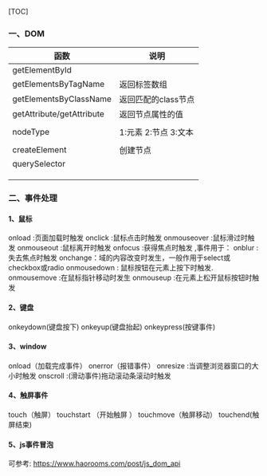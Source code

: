 
[TOC]

### 一、DOM

| 函数 | 说明 |
|--------|--------|
|    getElementById    |        |
|    getElementsByTagName    |    返回标签数组    |
|    getElementsByClassName    |    返回匹配的class节点    |
|    getAttribute/getAttribute    |    返回节点属性的值    |
|        |        |
|   nodeType     |   1:元素  2:节点  3:文本   |
|        |        |
|    createElement    |    创建节点    |
|    querySelector    |        |
|        |        |
|        |        |
|        |        |

### 二、事件处理
#### 1、鼠标
onload :页面加载时触发
onclick :鼠标点击时触发
onmouseover :鼠标滑过时触发
onmouseout :鼠标离开时触发
onfocus :获得焦点时触发 ,事件用于：
onblur :失去焦点时触发
onchange：域的内容改变时发生，一般作用于select或checkbox或radio
onmousedown : 鼠标按钮在元素上按下时触发.
onmousemove :在鼠标指针移动时发生
onmouseup :在元素上松开鼠标按钮时触发

#### 2、键盘
onkeydown(键盘按下)
onkeyup(键盘抬起)
onkeypress(按键事件)

#### 3、window
onload（加载完成事件）
onerror（报错事件）
onresize :当调整浏览器窗口的大小时触发
onscroll :(滑动事件)拖动滚动条滚动时触发

#### 4、触屏事件
touch（触屏）
touchstart （开始触屏 ）
touchmove（触屏移动）
touchend(触屏结束)

#### 5、js事件冒泡





可参考:
https://www.haorooms.com/post/js_dom_api